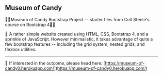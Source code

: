 ## Museum of Candy
🍭🍬Museum of Candy Bootstrap Project -- starter files from Colt Steele's course on Bootstrap 4🍬🍭


🍬 A rather simple website created using HTML, CSS, Bootstrap 4, and a sprinkle of JavaScript.  However minimalistic, it takes advantage of quite a few bootstrap features -- including the grid system, nested grids, and flexbox utilities.

----

🍭 If interested in the outcome, please head here: [https://museum-of-candy0.herokuapp.com/](https://museum-of-candy0.herokuapp.com/)
